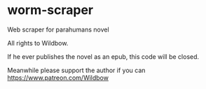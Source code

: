 # worm-scraper
Web scraper for parahumans novel

All rights to Wildbow. 

If he ever publishes the novel as an epub, this code will be closed.

Meanwhile please support the author if you can https://www.patreon.com/Wildbow
